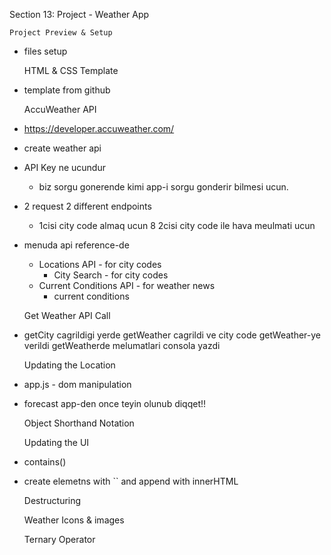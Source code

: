 Section 13: Project - Weather App
    
    
    Project Preview & Setup

* files setup


    HTML & CSS Template

* template from github
    
    
    AccuWeather API

* https://developer.accuweather.com/
* create weather api 
* API Key ne ucundur 
    * biz sorgu gonerende kimi app-i sorgu gonderir bilmesi ucun.
    
* 2 request 2 different endpoints 
    * 1cisi city code almaq ucun 
    8 2cisi city code ile hava meulmati ucun 
* menuda api reference-de 
    * Locations API - for city codes 
        * City Search - for city codes
    * Current Conditions API - for weather news
        * current conditions
    
    
    Get Weather API Call

* getCity cagrildigi yerde getWeather cagrildi
ve city code getWeather-ye verildi getWeatherde 
  melumatlari consola yazdi
    
    
    Updating the Location

* app.js - dom manipulation
* forecast app-den once teyin olunub diqqet!!
         
    
    Object Shorthand Notation
    
    
    Updating the UI

* contains()
* create elemetns with `` and append with innerHTML
    
    
    Destructuring
    
    
    Weather Icons & images
         
    
    Ternary Operator

